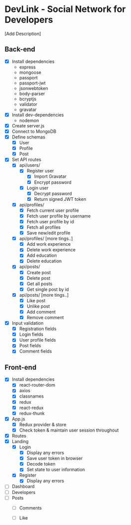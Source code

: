 <!-- prettier-ignore-start -->
# DevLink - Social Network for Developers

[Add Description]

## Back-end

* [x] Install dependencies
    * express
    * mongoose
    * passport
    * passport-jwt
    * jsonwebtoken
    * body-parser
    * bcryptjs
    * validator
    * gravatar
* [x] Install dev-dependencies
    * nodemon
* [x] Create server.js
* [x] Connect to MongoDB
* [x] Define schemas
    * [x] User
    * [x] Profile
    * [x] Post
* [x] Set API routes
    * [x] api/users/
        * [x] Register user
            * [x] Import Gravatar
            * [x] Encrypt password
        * [x] Login user
            * [x] Decrypt password
            * [x] Return signed JWT token
    * [x] api/profiles/
        * [x] Fetch current user profile
        * [x] Fetch user profile by username
        * [x] Fetch user profile by id
        * [x] Fetch all profiles
        * [x] Save new/edit profile
    * [x] api/profiles/ [more tings..]
        * [x] Add work experience
        * [x] Delete work experience
        * [x] Add education
        * [x] Delete education
    * [x] api/posts/
        * [x] Create post
        * [x] Delete post
        * [x] Get all posts
        * [x] Get single post by id
    * [x] api/posts/ [more tings..]
        * [x] Like post
        * [x] Unlike post
        * [x] Add comment
        * [x] Remove comment
* [x] Input validation
    * [x] Registration fields
    * [x] Login fields
    * [x] User profile fields
    * [x] Post fields
    * [x] Comment fields  

## Front-end

* [x] Install dependencies
    * [x] react-router-dom
    * [x] axios
    * [x] classnames
    * [x] redux
    * [x] react-redux
    * [x] redux-thunk
* [x] App.js
    * [x] Redux provider & store
    * [x] Check token & maintain user session throughout
* [x] Routes
* [x] Landing
    * [x] Login
        * [x] Display any errors
        * [x] Save user token in browser
        * [x] Decode token
        * [x] Set state to user information
    * [x] Register
        * [x] Display any errors
* [ ] Dashboard
* [ ] Developers
* [ ] Posts
    * [ ] Comments
    * [ ] Like



<!-- prettier-ignore-end -->
